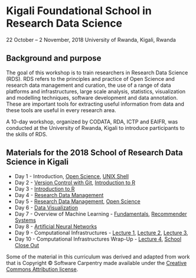 # Kigali Foundational School in Research Data Science 
22 October – 2 November, 2018
University of Rwanda, Kigali, Rwanda

## Background and purpose 
The goal of this workshop is to train researchers in Research Data Science (RDS). RDS refers to the principles and practice of Open Science and research data management and curation, the use of a range of data platforms and infrastructures, large scale analysis, statistics, visualization and modelling techniques, software development and data annotation. These are important tools for extracting useful information from data and these tools are useful in every research area. 

A 10-day workshop, organized by CODATA, RDA, ICTP and EAIFR, was conducted at the University of Rwanda, Kigali to introduce participants to the skills of RDS. 

## Materials for the 2018 School of Research Data Science in Kigali

   * Day 1 - Introduction, [Open Science](slides/OpenScienceMonday.pdf), [UNIX Shell](http://swcarpentry.github.io/shell-novice/)
   * Day 2 - [Version Control with Git](https://swcarpentry.github.io/git-novice/reference), [Introduction to R](https://swcarpentry.github.io/r-novice-gapminder/) 
   * Day 3 - [Introduction to R](https://swcarpentry.github.io/r-novice-gapminder/)
   * Day 4 - [Research Data Management](slides/Intro-DMPs.pdf)
   * Day 5 - [Research Data Management](slides/Intro-RDM-open-research.pdf), [Open Science](slides/OpenScienceFriday.pdf)
   * Day 6 - [Data Visualization](slides/DataVizMaterials)
   * Day 7 - Overview of Machine Learning - [Fundamentals](https://github.com/CODATA-RDA-DataScienceSchools/Materials/blob/master/docs/DataKigali2018/slides/Fundamentals%20of%20Machine%20Learning%202018.pdf), [Recommender Systems](https://github.com/CODATA-RDA-DataScienceSchools/Materials/blob/master/docs/DataKigali2018/slides/Recommender%20Systems%202018.pdf)
   * Day 8 - [Artificial Neural Networks](slides/Artificial_Nueral_Networks.pdf)
   * Day 9 - Computational Infrastructures - [Lecture 1](https://github.com/opensciencegrid/dosar/blob/master/docs/DataKigali2018/RDA-Lecture1-Kigali-2018.pdf), [Lecture 2](https://github.com/opensciencegrid/dosar/blob/master/docs/DataKigali2018/RDA-Lecture2-Kigali-2018.pdf), [Lecture 3](https://github.com/opensciencegrid/dosar/blob/master/docs/DataKigali2018/RDA-Lecture3-Kigali-2018.pdf), 
   * Day 10 - Computational Infrastructures Wrap-Up - [Lecture 4](https://github.com/opensciencegrid/dosar/blob/master/docs/DataKigali2018/RDA-Lecture4-Kigali-2018.pdf), [School Close Out](https://github.com/CODATA-RDA-DataScienceSchools/Materials/blob/master/docs/DataKigali2018/slides/CloseOut-Kigali-2018.pdf)

Some of the material in this curriculum was derived and adapted from work that is Copyright © Software Carpentry made available under the [Creative Commons Attribution license](https://creativecommons.org/licenses/by/4.0/). 
